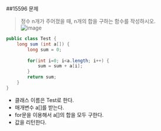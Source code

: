 ##15596
문제   
>정수 n개가 주어졌을 때, n개의 합을 구하는 함수를 작성하시오.   
>![image](https://user-images.githubusercontent.com/70584146/147704747-5defb71b-aa2f-4634-b8ae-5cb5f593b606.png)


```java
public class Test {
	long sum (int a[]) {
		long sum = 0;
		
		for(int i=0; i<a.length; i++) {
			sum = sum + a[i];
		}
		return sum;
	}
}
```
* 클래스 이름은 Test로 한다.
* 매개변수 a[]를 받는다.
* for문을 이용해서 a[]의 합을 모두 구한다.
* 값을 리턴한다.

